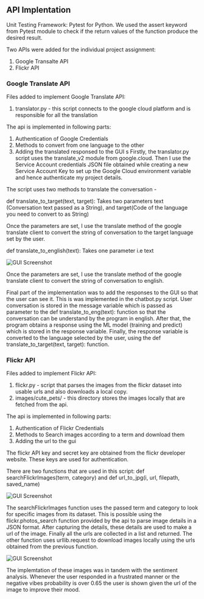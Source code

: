 ## API Implentation

Unit Testing Framework: Pytest for Python. We used the assert keyword from Pytest module to check if the return values of the function produce the desired result.

Two APIs were added for the individual project assignment:

1. Google Transalte API
2. Flickr API

### Google Translate API

Files added to implement Google Translate API:

1. translator.py - this script connects to the google cloud platform and is responsible for all the translation

The api is implemented in following parts:

1. Authentication of Google Credentials
2. Methods to convert from one language to the other
3. Adding the translated responsed to the GUI
   s
   Firstly, the translator.py script uses the translate_v2 module from google.cloud. Then I use the Service Account credentials JSON file obtained while creating a new Service Account Key to set up the Google Cloud environment variable and hence authenticate my project details.

The script uses two methods to translate the conversation -

def translate_to_target(text, target):
Takes two parameters text (Conversation text passed as a String), and target(Code of the language you need to convert to as String)

Once the parameters are set, I use the translate method of the google translate client to convert the string of conversation to the target language set by the user.

def translate_to_english(text):
Takes one parameter i.e text

![GUI Screenshot](https://user-images.githubusercontent.com/60047109/162898843-91084a98-a5e7-46d3-9f23-d86ac891fc77.png)

Once the parameters are set, I use the translate method of the google translate client to convert the string of conversation to english.

Final part of the implementation was to add the responses to the GUI so that the user can see it. This is was implemented in the chatbot.py script. User conversation is stored in the message variable which is passed as parameter to the def translate_to_eng(text): function so that the conversation can be understand by the program in english. After that, the program obtains a response using the ML model (training and predict) which is stored in the response variable. Finally, the response variable is converted to the language selected by the user, using the def translate_to_target(text, target): function.

### Flickr API

Files added to implement Flickr API:

1. flickr.py - script that parses the images from the flickr dataset into usable urls and also downloads a local copy.
2. images/cute_pets/ - this directory stores the images locally that are fetched from the api.

The api is implemented in following parts:

1. Authentication of Flickr Credentials
2. Methods to Search images according to a term and download them
3. Adding the url to the gui

The flickr API key and secret key are obtained from the flickr developer website. These keys are used for authentication.

There are two functions that are used in this script: def searchFlickrImages(term, category) and def url_to_jpg(i, url, filepath, saved_name)

![GUI Screenshot](https://user-images.githubusercontent.com/60047109/162898790-6d0d29e4-b6ae-44e8-9d16-b7f066cf48ab.png)

The searchFlickrImages function uses the passed term and category to look for specific images from its dataset. This is possible using the flickr.photos_search function provided by the api to parse image details in a JSON format. After capturing the details, these details are used to make a url of the image. Finally all the urls are collected in a list and returned. The other function uses urllib.request to download images locally using the urls obtained from the previous function.

![GUI Screenshot](https://user-images.githubusercontent.com/60047109/162898717-3e0736c6-2b1d-456f-9f89-06cd52cfad6a.png)

The implemtation of these images was in tandem with the sentiment analysis. Whenever the user responded in a frustrated manner or the negative vibes probability is over 0.65 the user is shown given the url of the image to improve their mood.

